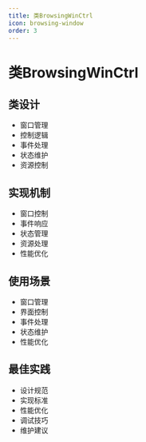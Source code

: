 ```yaml
---
title: 类BrowsingWinCtrl
icon: browsing-window
order: 3
---
```


# 类BrowsingWinCtrl

## 类设计
- 窗口管理
- 控制逻辑
- 事件处理
- 状态维护
- 资源控制

## 实现机制
- 窗口控制
- 事件响应
- 状态管理
- 资源处理
- 性能优化

## 使用场景
- 窗口管理
- 界面控制
- 事件处理
- 状态维护
- 性能优化

## 最佳实践
- 设计规范
- 实现标准
- 性能优化
- 调试技巧
- 维护建议
